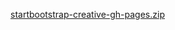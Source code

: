 [startbootstrap-creative-gh-pages.zip](https://github.com/inglesenlinea24hrs/inglesenlinea24hrs/files/7803319/startbootstrap-creative-gh-pages.zip)

